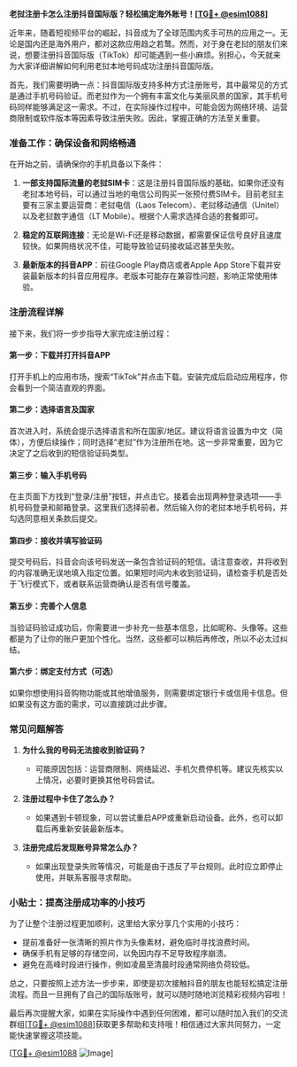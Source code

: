 **老挝注册卡怎么注册抖音国际版？轻松搞定海外账号！[[TG💪+ @esim1088](https://t.me/s/esim1088)]**

近年来，随着短视频平台的崛起，抖音成为了全球范围内炙手可热的应用之一。无论是国内还是海外用户，都对这款应用趋之若鹜。然而，对于身在老挝的朋友们来说，想要注册抖音国际版（TikTok）却可能遇到一些小麻烦。别担心，今天就来为大家详细讲解如何利用老挝本地号码成功注册抖音国际版。

首先，我们需要明确一点：抖音国际版支持多种方式注册账号，其中最常见的方式是通过手机号码验证。而老挝作为一个拥有丰富文化与美丽风景的国家，其手机号码同样能够满足这一需求。不过，在实际操作过程中，可能会因为网络环境、运营商限制或软件版本等因素导致注册失败。因此，掌握正确的方法至关重要。

### 准备工作：确保设备和网络畅通

在开始之前，请确保你的手机具备以下条件：

1. **一部支持国际流量的老挝SIM卡**：这是注册抖音国际版的基础。如果你还没有老挝本地号码，可以通过当地的电信公司购买一张预付费SIM卡。目前老挝主要有三家主要运营商：老挝电信（Laos Telecom）、老挝移动通信（Unitel）以及老挝数字通信（LT Mobile）。根据个人需求选择合适的套餐即可。

2. **稳定的互联网连接**：无论是Wi-Fi还是移动数据，都需要保证信号良好且速度较快。如果网络状况不佳，可能导致验证码接收延迟甚至失败。

3. **最新版本的抖音APP**：前往Google Play商店或者Apple App Store下载并安装最新版本的抖音应用程序。老版本可能存在兼容性问题，影响正常使用体验。

### 注册流程详解

接下来，我们将一步步指导大家完成注册过程：

#### 第一步：下载并打开抖音APP
打开手机上的应用市场，搜索“TikTok”并点击下载。安装完成后启动应用程序，你会看到一个简洁直观的界面。

#### 第二步：选择语言及国家
首次进入时，系统会提示选择语言和所在国家/地区。建议将语言设置为中文（简体），方便后续操作；同时选择“老挝”作为注册所在地。这一步非常重要，因为它决定了之后收到的短信验证码类型。

#### 第三步：输入手机号码
在主页面下方找到“登录/注册”按钮，并点击它。接着会出现两种登录选项——手机号码登录和邮箱登录。这里我们选择前者。然后输入你的老挝本地手机号码，并勾选同意相关条款后提交。

#### 第四步：接收并填写验证码
提交号码后，抖音会向该号码发送一条包含验证码的短信。请注意查收，并将收到的内容准确无误地填入指定位置。如果短时间内未收到验证码，请检查手机是否处于飞行模式下，或者联系运营商确认是否有信号覆盖。

#### 第五步：完善个人信息
当验证码验证成功后，你需要进一步补充一些基本信息，比如昵称、头像等。这些都是为了让你的账户更加个性化。当然，这些都可以稍后再修改，所以不必太过纠结。

#### 第六步：绑定支付方式（可选）
如果你想使用抖音购物功能或其他增值服务，则需要绑定银行卡或信用卡信息。但如果没有这方面的需求，可以直接跳过此步骤。

### 常见问题解答

1. **为什么我的号码无法接收到验证码？**
   - 可能原因包括：运营商限制、网络延迟、手机欠费停机等。建议先核实以上情况，必要时更换其他号码尝试。

2. **注册过程中卡住了怎么办？**
   - 如果遇到卡顿现象，可以尝试重启APP或重新启动设备。此外，也可以卸载后再重新安装最新版本。

3. **注册完成后发现账号异常怎么办？**
   - 如果出现登录失败等情况，可能是由于违反了平台规则。此时应立即停止使用，并联系客服寻求帮助。

### 小贴士：提高注册成功率的小技巧

为了让整个注册过程更加顺利，这里给大家分享几个实用的小技巧：

- 提前准备好一张清晰的照片作为头像素材，避免临时寻找浪费时间。
- 确保手机有足够的存储空间，以免因内存不足导致程序崩溃。
- 避免在高峰时段进行操作，例如凌晨至清晨时段通常网络负荷较低。

总之，只要按照上述方法一步步来，即使是初次接触抖音的朋友也能轻松搞定注册流程。而且一旦拥有了自己的国际版账号，就可以随时随地浏览精彩视频内容啦！

最后再次提醒大家，如果在实际操作中遇到任何困难，都可以随时加入我们的交流群组[[TG💪+ @esim1088](https://t.me/s/esim1088)]获取更多帮助和支持哦！相信通过大家共同努力，一定能快速掌握这项技能。

[[TG💪+ @esim1088](https://t.me/s/esim1088) ![Image](https://i.postimg.cc/4NQfJmqS/Snipaste-2025-05-13-00-14-12.png)]